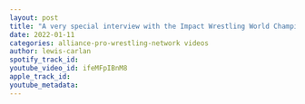 ```yaml
---
layout: post
title: "A very special interview with the Impact Wrestling World Champion Moose"
date: 2022-01-11
categories: alliance-pro-wrestling-network videos
author: lewis-carlan
spotify_track_id: 
youtube_video_id: ifeMFpIBnM8
apple_track_id: 
youtube_metadata: 
---
```

